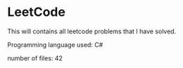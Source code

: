 # LeetCode
This will contains all leetcode problems that I have solved. 

Programming language used: C#

 number of files: 42
 
